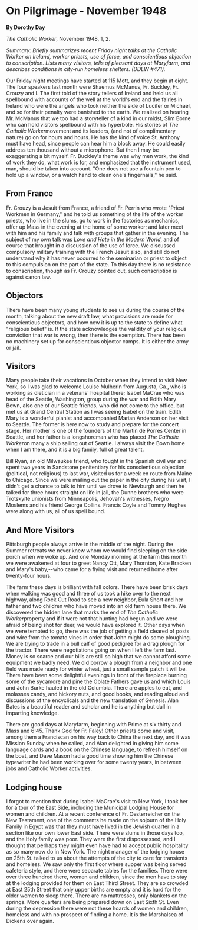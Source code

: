 On Pilgrimage - November 1948
=============================

**By Dorothy Day**

*The Catholic Worker*, November 1948, 1, 2.

*Summary: Briefly summarizes recent Friday night talks at the Catholic
Worker on Ireland, worker priests, use of force, and conscientious
objection to conscription. Lists many visitors, tells of pleasant days
at Maryfarm, and describes conditions in city-run homeless shelters.
(DDLW \#471).*

Our Friday night meetings have started at 115 Mott, and they begin at
eight. The four speakers last month were Shaemus McManus, Fr. Buckley,
Fr. Crouzy and I. The first told of the story tellers of Ireland and
held us all spellbound with accounts of the well at the world's end and
the fairies in Ireland who were the angels who took neither the side of
Lucifer or Michael, and so for their penalty were banished to the earth.
We realized on hearing Mr. McManus that we too had a storyteller of a
kind in our midst, Slim Borne who can hold visitors spellbound with his
hyperbole. His stories of *The Catholic Worker*movement and its leaders,
(and not of complimentary nature) go on for hours and hours. He has the
kind of voice St. Anthony must have head, since people can hear him a
block away. He could easily address ten thousand without a microphone.
But then I may be exaggerating a bit myself. Fr. Buckley's theme was why
men work, the kind of work they do, what work is for, and emphasized
that the instrument used, man, should be taken into account. "One does
not use a fountain pen to hold up a window, or a watch hand to clean
one's fingernails," he said.

From France
-----------

Fr. Crouzy is a Jesuit from France, a friend of Fr. Perrin who wrote
"Priest Workmen in Germany," and he told us something of the life of the
worker priests, who live in the slums, go to work in the factories as
mechanics, offer up Mass in the evening at the home of some worker; and
later meet with him and his family and talk with groups that gather in
the evening. The subject of my own talk was *Love and Hate in the Modern
World*, and of course that brought in a discussion of the use of force.
We discussed compulsory military training with the French Jesuit also,
and still do not understand why it has never occurred to the seminarian
or priest to object to this compulsion on the part of the state. To this
day there is no resistance to conscription, though as Fr. Crouzy pointed
out, such conscription is against canon law.

Objectors
---------

There have been many young students to see us during the course of the
month, talking about the new draft law, what provisions are made for
conscientious objectors, and how now it is up to the state to define
what "religious belief" is. If the state acknowledges the validity of
your religious conviction that war is wrong, then there is the
exemption. There has been no machinery set up for conscientious objector
camps. It is either the army or jail.

Visitors
--------

Many people take their vacations in October when they intend to visit
New York, so I was glad to welcome Louise Mulherin from Augusta, Ga.,
who is working as dietician in a veterans' hospital there; Isabel MaCrae
who was head of the Seattle, Washington, group during the war and Edith
Mary Bown, also one of our Seattle friends, who did not come to the
office, but met us at Grand Central Station as I was seeing Isabel on
the train. Edith Mary is a wonderful pianist and accompanied Marian
Anderson on her visit to Seattle. The former is here now to study and
prepare for the concert stage. Her mother is one of the founders of the
Martin de Porres Center in Seattle, and her father is a longshoreman who
has placed *The Catholic Worker*on many a ship sailing out of Seattle. I
always visit the Bown home when I am there, and it is a big family, full
of great talent.

Bill Ryan, an old Milwaukee friend, who fought in the Spanish civil war
and spent two years in Sandstone penitentiary for his conscientious
objection (political, not religious) to last war, visited us for a week
en route from Maine to Chicago. Since we were mailing out the paper in
the city during his visit, I didn't get a chance to talk to him until we
drove to Newburgh and then he talked for three hours straight on life in
jail, the Dunne brothers who were Trotskyite unionists from Minneapolis,
Jehovah's witnesses, Negro Moslems and his friend George Collins.
Francis Coyle and Tommy Hughes were along with us, all of us spell
bound.

And More Visitors
-----------------

Pittsburgh people always arrive in the middle of the night. During the
Summer retreats we never knew whom we would find sleeping on the side
porch when we woke up. And one Monday morning at the farm this month we
were awakened at four to greet Nancy Ott, Mary Thornton, Kate Bracken
and Mary's baby,--who came for a flying visit and returned home after
twenty-four hours.

The farm these days is brilliant with fall colors. There have been brisk
days when walking was good and three of us took a hike over to the next
highway, along Rock Cut Road to see a new neighbor, Eula Short and her
father and two children who have moved into an old farm house there. We
discovered the hidden lane that marks the end of *The Catholic
Worker*property and if it were not that hunting had begun and we were
afraid of being shot for deer, we would have explored it. Other days
when we were tempted to go, there was the job of getting a field cleared
of posts and wire from the tomato vines in order that John might do some
ploughing. We are trying to trade in a bull calf of good pedigree for a
drag plough for the tractor. There were negotiations going on when I
left the farm last. Money is so scarce and our bills are still so high
that we cannot afford some equipment we badly need. We did borrow a
plough from a neighbor and one field was made ready for winter wheat,
just a small sample patch it will be. There have been some delightful
evenings in front of the fireplace burning some of the sycamore and pine
the Oblate Fathers gave us and which Louis and John Burke hauled in the
old Columbia. There are apples to eat, and molasses candy, and hickory
nuts, and good books, and reading aloud and discussions of the
encyclicals and the new translation of Genesis. Alan Bates is a
beautiful reader and scholar and he is anything but dull in imparting
knowledge.

There are good days at Maryfarm, beginning with Prime at six thirty and
Mass and 6:45. Thank God for Fr. Faley! Other priests come and visit,
among them a Franciscan on his way back to China the next day, and it
was Mission Sunday when he called, and Alan delighted in giving him some
language cards and a book on the Chinese language, to refresh himself on
the boat, and Dave Mason had a good time showing him the Chinese
typewriter he had been working over for some twenty years, in between
jobs and Catholic Worker activities.

Lodging house
-------------

I forgot to mention that during Isabel MaCrae's visit to New York, I
took her for a tour of the East Side, including the Municipal Lodging
House for women and children. At a recent conference of Fr.
Oesterreicher on the New Testament, one of the comments he made on the
sojourn of the Holy Family in Egypt was that they must have lived in the
Jewish quarter in a section like our own lower East side. There were
slums in those days too, and the Holy family was poor. They were the
first dispossessed, and I thought that perhaps they might even have had
to accept public hospitality as so many now do in New York. The night
manager of the lodging house on 25th St. talked to us about the attempts
of the city to care for transients and homeless. We saw only the first
floor where supper was being served cafeteria style, and there were
separate tables for the families. There were over three hundred there,
women and children, since the men have to stay at the lodging provided
for them on East Third Street. They are so crowded at East 25th Street
that only upper births are empty and it is hard for the older women to
sleep there. There are no mattresses, only blankets on the springs. More
quarters are being prepared down on East Sixth St. Even during the
depression there were not these hoards of women and children, homeless
and with no prospect of finding a home. It is the Marshalsea of Dickens
over again.
